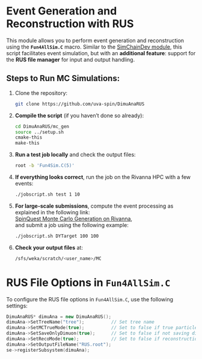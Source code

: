 # Event Generation and Reconstruction with RUS

This module allows you to perform event generation and reconstruction using the **`Fun4AllSim.C`** macro. Similar to the [SimChainDev module](https://github.com/E1039-Collaboration/e1039-analysis/tree/master/SimChainDev), this script facilitates event simulation, but with an **additional feature**: support for the **RUS file manager** for input and output handling.


## Steps to Run MC Simulations:
1. Clone the repository:
    ```bash
   git clone https://github.com/uva-spin/DimuAnaRUS 

2. **Compile the script** (if you haven’t done so already):
    ```bash
    cd DimuAnaRUS/mc_gen 
    source ../setup.sh    
    cmake-this
    make-this
    ```
3. **Run a test job locally** and check the output files:
    ```bash
    root -b 'Fun4Sim.C(5)'
    ```
4. **If everything looks correct**, run the job on the Rivanna HPC with a few events:
    ```bash
    ./jobscript.sh test 1 10
    ```
5. **For large-scale submissions**, compute the event processing as explained in the following link:  
   [SpinQuest Monte Carlo Generation on Rivanna](https://confluence.admin.virginia.edu/display/twist/SpinQuest+Monte+Carlo+Generation+on+Rivanna),  
   and submit a job using the following example:
    ```bash
    ./jobscript.sh DYTarget 100 100
    ```
6. **Check your output files** at:
    ```bash
    /sfs/weka/scratch/<user_name>/MC

# RUS File Options in `Fun4AllSim.C`

To configure the RUS file options in `Fun4AllSim.C`, use the following settings:

```cpp
DimuAnaRUS* dimuAna = new DimuAnaRUS();
dimuAna->SetTreeName("tree");          // Set tree name
dimuAna->SetMCTrueMode(true);          // Set to false if true particle info is not needed
dimuAna->SetSaveOnlyDimuon(true);      // Set to false if not saving dimuons
dimuAna->SetRecoMode(true);            // Set to false if reconstruction is not needed
dimuAna->SetOutputFileName("RUS.root");
se->registerSubsystem(dimuAna);

